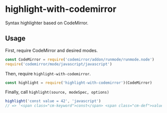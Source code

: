 
highlight-with-codemirror
======================

Syntax highlighter based on CodeMirror.


Usage
-----

First, require CodeMirror and desired modes.

```js
const CodeMirror = require('codemirror/addon/runmode/runmode.node')
require('codemirror/mode/javascript/javascript')
```

Then, require `highlight-with-codemirror`.

```js
const highlight = require('highlight-with-codemirror')(CodeMirror)
```

Finally, call `highlight(source, modeSpec, options)`

```js
highlight('const value = 42', 'javascript')
// => '<span class="cm-keyword">const</span> <span class="cm-def">value</span> <span class="cm-operator">=</span> <span class="cm-number">42</span>'
```
